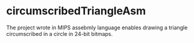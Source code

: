 # circumscribedTriangleAsm

The project wrote in MIPS assebmly language enables drawing a triangle circumscribed in a circle in 24-bit bitmaps.
